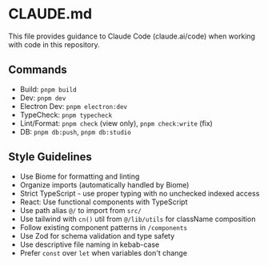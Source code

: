# CLAUDE.md

This file provides guidance to Claude Code (claude.ai/code) when working with code in this repository.

## Commands
- Build: `pnpm build`
- Dev: `pnpm dev`
- Electron Dev: `pnpm electron:dev`
- TypeCheck: `pnpm typecheck`
- Lint/Format: `pnpm check` (view only), `pnpm check:write` (fix)
- DB: `pnpm db:push`, `pnpm db:studio`

## Style Guidelines
- Use Biome for formatting and linting
- Organize imports (automatically handled by Biome)
- Strict TypeScript - use proper typing with no unchecked indexed access
- React: Use functional components with TypeScript
- Use path alias `@/` to import from `src/`
- Use tailwind with `cn()` util from `@/lib/utils` for className composition
- Follow existing component patterns in `/components`
- Use Zod for schema validation and type safety
- Use descriptive file naming in kebab-case
- Prefer `const` over `let` when variables don't change